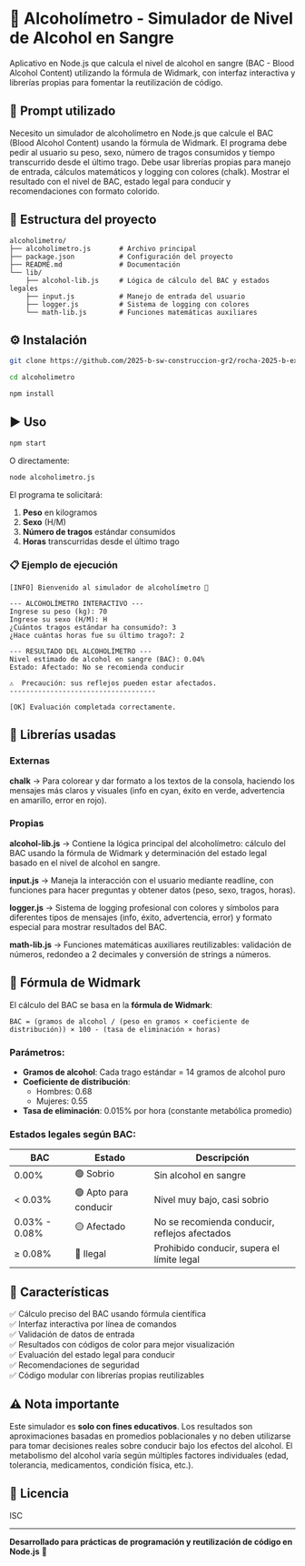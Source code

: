 # 🥂 Alcoholímetro - Simulador de Nivel de Alcohol en Sangre

Aplicativo en Node.js que calcula el nivel de alcohol en sangre (BAC - Blood Alcohol Content) utilizando la fórmula de Widmark, con interfaz interactiva y librerías propias para fomentar la reutilización de código.

## 🧠 Prompt utilizado

Necesito un simulador de alcoholímetro en Node.js que calcule el BAC (Blood Alcohol Content) usando la fórmula de Widmark. El programa debe pedir al usuario su peso, sexo, número de tragos consumidos y tiempo transcurrido desde el último trago. Debe usar librerías propias para manejo de entrada, cálculos matemáticos y logging con colores (chalk). Mostrar el resultado con el nivel de BAC, estado legal para conducir y recomendaciones con formato colorido.

## 📂 Estructura del proyecto

```
alcoholimetro/
├── alcoholimetro.js       # Archivo principal
├── package.json           # Configuración del proyecto
├── README.md              # Documentación
└── lib/
    ├── alcohol-lib.js     # Lógica de cálculo del BAC y estados legales
    ├── input.js           # Manejo de entrada del usuario
    ├── logger.js          # Sistema de logging con colores
    └── math-lib.js        # Funciones matemáticas auxiliares
```

## ⚙️ Instalación

```bash
git clone https://github.com/2025-b-sw-construccion-gr2/rocha-2025-b-exrr-sw-gr2.git

cd alcoholimetro

npm install
```

## ▶️ Uso

```bash
npm start
```

O directamente:

```bash
node alcoholimetro.js
```

El programa te solicitará:
1. **Peso** en kilogramos
2. **Sexo** (H/M)
3. **Número de tragos** estándar consumidos
4. **Horas** transcurridas desde el último trago

### 📋 Ejemplo de ejecución

```
[INFO] Bienvenido al simulador de alcoholímetro 🥂

--- ALCOHOLÍMETRO INTERACTIVO ---
Ingrese su peso (kg): 70
Ingrese su sexo (H/M): H
¿Cuántos tragos estándar ha consumido?: 3
¿Hace cuántas horas fue su último trago?: 2

--- RESULTADO DEL ALCOHOLÍMETRO ---
Nivel estimado de alcohol en sangre (BAC): 0.04%
Estado: Afectado: No se recomienda conducir

⚠️  Precaución: sus reflejos pueden estar afectados.
------------------------------------

[OK] Evaluación completada correctamente.
```

## 🧩 Librerías usadas

### Externas

**chalk** → Para colorear y dar formato a los textos de la consola, haciendo los mensajes más claros y visuales (info en cyan, éxito en verde, advertencia en amarillo, error en rojo).

### Propias

**alcohol-lib.js** → Contiene la lógica principal del alcoholímetro: cálculo del BAC usando la fórmula de Widmark y determinación del estado legal basado en el nivel de alcohol en sangre.

**input.js** → Maneja la interacción con el usuario mediante readline, con funciones para hacer preguntas y obtener datos (peso, sexo, tragos, horas).

**logger.js** → Sistema de logging profesional con colores y símbolos para diferentes tipos de mensajes (info, éxito, advertencia, error) y formato especial para mostrar resultados del BAC.

**math-lib.js** → Funciones matemáticas auxiliares reutilizables: validación de números, redondeo a 2 decimales y conversión de strings a números.

## 📐 Fórmula de Widmark

El cálculo del BAC se basa en la **fórmula de Widmark**:

```
BAC = (gramos de alcohol / (peso en gramos × coeficiente de distribución)) × 100 - (tasa de eliminación × horas)
```

### Parámetros:
- **Gramos de alcohol**: Cada trago estándar = 14 gramos de alcohol puro
- **Coeficiente de distribución**: 
  - Hombres: 0.68
  - Mujeres: 0.55
- **Tasa de eliminación**: 0.015% por hora (constante metabólica promedio)

### Estados legales según BAC:

| BAC | Estado | Descripción |
|-----|--------|-------------|
| 0.00% | 🟢 Sobrio | Sin alcohol en sangre |
| < 0.03% | 🟢 Apto para conducir | Nivel muy bajo, casi sobrio |
| 0.03% - 0.08% | 🟡 Afectado | No se recomienda conducir, reflejos afectados |
| ≥ 0.08% | 🔴 Ilegal | Prohibido conducir, supera el límite legal |

## 🎯 Características

✅ Cálculo preciso del BAC usando fórmula científica  
✅ Interfaz interactiva por línea de comandos  
✅ Validación de datos de entrada  
✅ Resultados con códigos de color para mejor visualización  
✅ Evaluación del estado legal para conducir  
✅ Recomendaciones de seguridad  
✅ Código modular con librerías propias reutilizables  

## ⚠️ Nota importante

Este simulador es **solo con fines educativos**. Los resultados son aproximaciones basadas en promedios poblacionales y no deben utilizarse para tomar decisiones reales sobre conducir bajo los efectos del alcohol. El metabolismo del alcohol varía según múltiples factores individuales (edad, tolerancia, medicamentos, condición física, etc.).

## 📝 Licencia

ISC

---

**Desarrollado para prácticas de programación y reutilización de código en Node.js** 🚀
